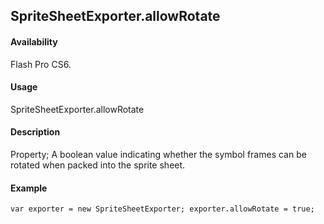 ## SpriteSheetExporter.allowRotate

#### Availability

Flash Pro CS6.

#### Usage

SpriteSheetExporter.allowRotate

#### Description

Property; A boolean value indicating whether the symbol frames can be rotated when packed into the sprite sheet.

#### Example

```
var exporter = new SpriteSheetExporter; exporter.allowRotate = true;

```